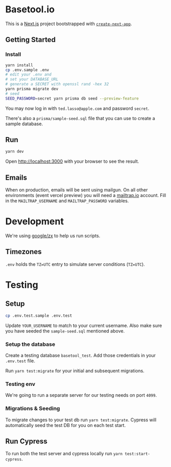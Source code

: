 # Basetool.io

This is a [Next.js](https://nextjs.org/) project bootstrapped with [`create-next-app`](https://github.com/vercel/next.js/tree/canary/packages/create-next-app).

## Getting Started

### Install

```bash
yarn install
cp .env.sample .env
# edit your .env and
# set your DATABASE_URL
# generate a SECRET with openssl rand -hex 32
yarn prisma migrate dev
# seed
SEED_PASSWORD=secret yarn prisma db seed --preview-feature
```

You may now log in with `ted.lasso@apple.com` and password `secret`.

There's also a `prisma/sample-seed.sql` file that you can use to create a sample database.

## Run

```bash
yarn dev
```

Open [http://localhost:3000](http://localhost:3000) with your browser to see the result.

## Emails

When on production, emails will be sent using mailgun. On all other environments (event vercel preview) you will need a [mailtrap.io](https://mailtra.io) account. Fill in the `MAILTRAP_USERNAME` and `MAILTRAP_PASSWORD` variables.

# Development

We're using [google/zx](https://github.com/google/zx) to help us run scripts.

## Timezones

`.env` holds the `TZ=UTC` entry to simulate server conditions (`TZ=UTC`).

# Testing

## Setup

```bash
cp .env.test.sample .env.test
```

Update `YOUR_USERNAME` to match to your current username. Also make sure you have seeded the `sample-seed.sql` mentioned above.

### Setup the database

Create a testing database `basetool_test`. Add those credentials in your `.env.test` file.

Run `yarn test:migrate` for your initial and subsequent migrations.

### Testing env

We're going to run a separate server for our testing needs on port `4099`.

### Migrations & Seeding

To migrate changes to your test db run `yarn test:migrate`. Cypress will automatically seed the test DB for you on each test start.

## Run Cypress

To run both the test server and cypress locally run `yarn test:start-cypress`.

